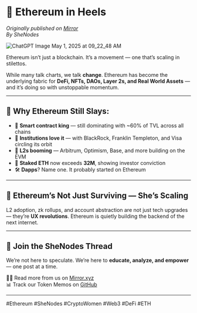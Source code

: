 # 👠 Ethereum in Heels  
*Originally published on [Mirror](https://mirror.xyz/shenodes.eth/axhwJ6W4Vy0Fo_iLO1vtmrJnmeSZ4K1iTtTobbxT4CY)*  
*By SheNodes*

![ChatGPT Image May 1, 2025 at 09_22_48 AM](https://github.com/user-attachments/assets/1ad1231d-8694-4e46-9555-47a80de46b27)


Ethereum isn’t just a blockchain. It’s a movement — one that’s scaling in stilettos.

While many talk charts, we talk **change**. Ethereum has become the underlying fabric for **DeFi, NFTs, DAOs, Layer 2s, and Real World Assets** — and it’s doing so with unstoppable momentum.

---

## 💄 Why Ethereum Still Slays:

- 🧠 **Smart contract king** — still dominating with ~60% of TVL across all chains  
- 💼 **Institutions love it** — with BlackRock, Franklin Templeton, and Visa circling its orbit  
- 🚀 **L2s booming** — Arbitrum, Optimism, Base, and more building on the EVM  
- 🔐 **Staked ETH** now exceeds **32M**, showing investor conviction  
- 🛠️ **Dapps**? Name one. It probably started on Ethereum

---

## 💃 Ethereum’s Not Just Surviving — She’s Scaling

L2 adoption, zk rollups, and account abstraction are not just tech upgrades — they’re **UX revolutions**. Ethereum is quietly building the backend of the next internet.

---

## 🧵 Join the SheNodes Thread

We’re not here to speculate. We’re here to **educate, analyze, and empower** — one post at a time.

👩‍💻 Read more from us on [Mirror.xyz](https://mirror.xyz/shenodes.eth)  
📊 Track our Token Memos on [GitHub](https://github.com/SheNodes1/Token-Memo)

---

#Ethereum #SheNodes #CryptoWomen #Web3 #DeFi #ETH
